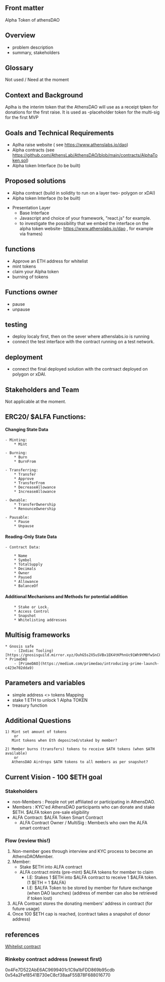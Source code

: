 ## Front matter
Alpha Token of athensDAO

## Overview
  - problem description
  - summary, stakeholders

## Glossary
Not used / Need at the moment


## Context and Background
Aplha is the interim token that the AthensDAO will use as a receipt tpken for donations for the first raise. It is used as -placeholder token for the multi-sig for the first MVP


## Goals and Technical Requirements
  - Aplha raise website ( see https://www.athenslabs.io/dao)
  - Alpha contracts (see https://github.com/AthensLab/AthensDAO/blob/main/contracts/AlphaToken.sol)
  - Alpha token Interface (to be built)

## Proposed solutions
  - Alpha contract (build in solidity to run on a layer two- polygon or xDAI)
  - Alpha token Interface (to be built)

* Presentation Layer    
  - Base Interface
  * Javascript and choice of your framework, "react.js" for example.
  * to investigate the possibility that we embed the interface on the alpha token website- https://www.athenslabs.io/dao , for example via frames)


## functions
  * Approve an ETH address for whitelist
  * mint tokens
  * claim your Alpha token
  * burning of tokens

## Functions owner
  * pause
  * unpause


## testing
- deploy localy first, then on the sever where athenslabs.io is running
- connect the test interface with the contract running on a test network.


## deployment
- connect the final deployed solution with the contrsact deployed on polygon or xDAI.


## Stakeholders and Team
Not applicable at the moment.



## ERC20/ $ALFA Functions:
#### Changing State Data
    - Minting:
        * Mint

    - Burning:
        * Burn
        * BurnFrom

    - Transferring:
        * Transfer
        * Approve
        * TransferFrom
        * DecreaseAllowance
        * IncreaseAllowance

    - Ownable:
        * TransferOwnership
        * RenounceOwnership

    - Pausable:
        * Pause
        * Unpause

#### Reading-Only State Data
    - Contract Data:

        * Name
        * Symbol
        * TotalSupply
        * Decimals
        * Owner
        * Paused
        * Allowance
        * BalanceOf

#### Additional Mechanisms and Methods for potential addition
        * Stake or Lock.
        * Access Control
        * Snapshot
        * Whitelisting addresses

## Multisig frameworks
    * Gnosis safe
        - [Zodiac Tooling)[https://gnosisguild.mirror.xyz/OuhG5s2X5uSVBx1EK4tKPhnUc91Wh9YM0fwSnC8UNcg)
    * PrimeDAO
        - [PrimeDAO](https://medium.com/primedao/introducing-prime-launch-c423e702dda9)


## Parameters and variables
  * simple address <> tokens Mapping
  * stake 1 ETH to unlock 1 Alpha TOKEN
  * treasury function

## Additional Questions
    1) Mint set amount of tokens
        or
       Mint tokens when Eth deposited/staked by member?

    2) Member burns (transfers) tokens to receive $ATH tokens (when $ATH available)
        or
       AthensDAO Airdrops $ATH tokens to all members as per snapshot?

## Current Vision - 100 $ETH goal
### Stakeholders
- non-Members : People not yet affiliated or participating in AthensDAO.
- Members : KYC'ed AthensDAO participants who can donate and stake $ETH. $ALFA token pre-sale eligibility
- ALFA Contract: $ALFA Token Smart Contract
    - ALFA Contract Owner / MultiSig : Member/s who own the ALFA smart contract

### Flow (review this!)
1) Non-member goes through interview and KYC process to become an AthensDAOMember.
2) Member:
    - Stake $ETH into ALFA contract
    - ALFA contract mints (pre-mint) $ALFA tokens for member to claim
        - I.E: Stakes 1 $ETH into $ALFA contract to receive 1 $ALFA token. (1 $ETH = 1 $ALFA)
        - I.E: $ALFA Token to be stored by member for future exchange (when DAO launches) (address of member can also be retrieved if token lost)
3) ALFA Contract stores the donating members' address in contract (for future usage)
4) Once 100 $ETH cap is reached, (contract takes a snapshot of donor address)

## references
[Whitelist contract](https://github.com/AthensLab/whitelist_contract)

### Rinkeby contract address (newest first)
0x4Fe7D522AbE6AC9699401c1C9a1bFDD869b95cdb
0x54a2Fef8541B730eC8cf38aaF55B78F688016770
